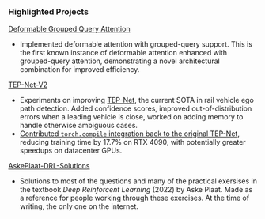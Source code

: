 
### Highlighted Projects
[Deformable Grouped Query Attention](https://github.com/AbelHutten/deformable-grouped-query-attention)
- Implemented deformable attention with grouped-query support. This is the first known instance of deformable attention enhanced with grouped-query attention, demonstrating a novel architectural combination for improved efficiency.

[TEP-Net-V2](https://github.com/AbelHutten/TEP-Net-V2)  
- Experiments on improving [TEP-Net](https://github.com/irtrailenium/train-ego-path-detection), the current SOTA in rail vehicle ego path detection. Added confidence scores, improved out-of-distribution errors when a leading vehicle is close, worked on adding memory to handle otherwise ambiguous cases.
- [Contributed `torch.compile` integration back to the original TEP-Net](https://github.com/irtrailenium/train-ego-path-detection/pull/5), reducing training time by 17.7% on RTX 4090, with potentially greater speedups on datacenter GPUs.

[AskePlaat-DRL-Solutions](https://github.com/AbelHutten/AskePlaat-DRL-Solutions)
- Solutions to most of the questions and many of the practical exersises in the textbook *Deep Reinforcent Learning* (2022) by Aske Plaat. Made as a reference for people working through these exercises. At the time of writing, the only one on the internet.
